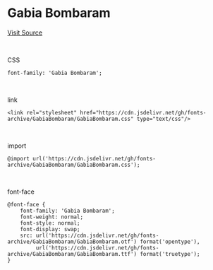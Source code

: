 # Gabia Bombaram

[Visit Source](https://company.gabia.com/introduce/ci)

&nbsp;

CSS

```
font-family: 'Gabia Bombaram';
```

&nbsp;

link

```
<link rel="stylesheet" href="https://cdn.jsdelivr.net/gh/fonts-archive/GabiaBombaram/GabiaBombaram.css" type="text/css"/>
```

&nbsp;

import

```
@import url('https://cdn.jsdelivr.net/gh/fonts-archive/GabiaBombaram/GabiaBombaram.css');
```

&nbsp;

font-face

```
@font-face {
    font-family: 'Gabia Bombaram';
    font-weight: normal;
    font-style: normal;
    font-display: swap;
    src: url('https://cdn.jsdelivr.net/gh/fonts-archive/GabiaBombaram/GabiaBombaram.otf') format('opentype'),
         url('https://cdn.jsdelivr.net/gh/fonts-archive/GabiaBombaram/GabiaBombaram.ttf') format('truetype');
}
```
